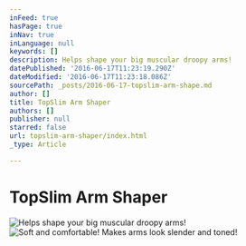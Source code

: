 ```yaml
---
inFeed: true
hasPage: true
inNav: true
inLanguage: null
keywords: []
description: Helps shape your big muscular droopy arms!
datePublished: '2016-06-17T11:23:19.290Z'
dateModified: '2016-06-17T11:23:18.086Z'
sourcePath: _posts/2016-06-17-topslim-arm-shape.md
author: []
title: TopSlim Arm Shaper
authors: []
publisher: null
starred: false
url: topslim-arm-shaper/index.html
_type: Article

---
```

# TopSlim Arm Shaper
![Helps shape your big muscular droopy arms!](https://imgflo.herokuapp.com/graph/vahj1ThiexotieMo/c143671b17ab95041a5da4572fe11dbc/croprotate.png?cropheight=1100&cropwidth=821&degrees=0&input=https%3A%2F%2Fthe-grid-user-content.s3-us-west-2.amazonaws.com%2Fdc0e196f-6b9a-413a-bd31-42cde3d7bdf8.png&x=0&y=0)
![Soft and comfortable! Makes arms look slender and toned!](https://imgflo.herokuapp.com/graph/vahj1ThiexotieMo/0beb4eb31f34b40fd613302004c2782c/croprotate.png?cropheight=1098&cropwidth=1093&degrees=0&input=https%3A%2F%2Fthe-grid-user-content.s3-us-west-2.amazonaws.com%2Ffad30766-78fb-4939-9d09-a516c964c714.png&x=0&y=0)